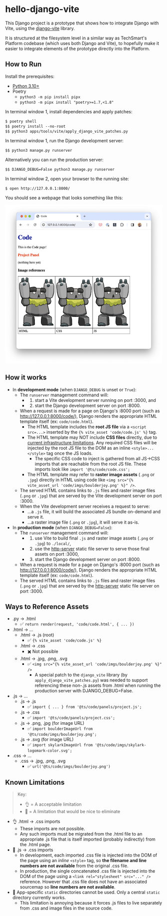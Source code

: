 # hello-django-vite

This Django project is a prototype that shows how to integrate Django with Vite, using the [django-vite] library.

[django-vite]: https://pypi.org/project/django-vite/

It is structured at the filesystem level in a similar way as TechSmart's Platform codebase (which uses both Django and Vite), to hopefully make it easier to integrate elements of the prototype directly into the Platform.

[tsk-website]: https://github.com/techsmartkids/tsk-website

## How to Run

Install the prerequisites:

* [Python 3.10+](https://www.python.org/downloads/)
* Poetry
    * `python3 -m pip install pipx`
    * `python3 -m pipx install "poetry>=1.7,<1.8"`

In terminal window 1, install dependencies and apply patches:

```
$ poetry shell
$$ poetry install --no-root
$$ python3 apps/tools/vite/apply_django_vite_patches.py
```

In terminal window 1, run the Django development server:

```
$$ python3 manage.py runserver
```

Alternatively you can run the production server:

```
$$ DJANGO_DEBUG=False python3 manage.py runserver
```

In terminal window 2, open your browser to the running site:

```
$ open http://127.0.0.1:8000/
```

You should see a webpage that looks something like this:

![](README/home.png)



## How it works

* In **development mode** (when `DJANGO_DEBUG` is unset or `True`):
    * The `runserver` management command will:
        * 1. start a Vite development server running on port :3000, and
        * 2. start the Django development server on port :8000.
    * When a request is made for a page on Django's :8000 port (such as <http://127.0.0.1:8000/code/>), Django renders the appropriate HTML template itself (ex: `code/code.html`).
        * The HTML template includes the **root JS file** via a `<script src=...>` inserted by the `{% vite_asset 'code/code.js' %}` tag.
        * The HTML template may NOT include **CSS files** directly, due to [current infrastructure limitations]. Any required CSS files will be injected by the root JS file to the DOM as an inline `<style>...</style>` tag once the JS loads.
            * The specific CSS code to inject is gathered from all JS→CSS imports that are reachable from the root JS file. These imports look like `import '@ts/code/code.css';`
        * The HTML template may refer to **raster image assets** (`.png` or `.jpg`) directly in HTML using code like `<img src="{% vite_asset_url 'code/imgs/boulderjoy.png' %}" />`.
    * The served HTML contains links to `.js` files and raster image files (`.png` or `.jpg`) that are served by the Vite development server on port :3000.
    * When the Vite development server receives a request to serve:
        * ...a `.js` file, it will build the associated JS bundle on-demand and serve it.
        * ...a raster image file (`.png` or `.jpg`), it will serve it as-is.
* In **production mode** (when `DJANGO_DEBUG=False`):
    * The `runserver` management command will:
        * 1. use Vite to build final `.js` and raster image assets (`.png` or `.jpg`) to `./local/`,
        * 2. use the [http-server] static file server to serve those final assets on port :3000,
        * 3. start the Django development server on port :8000.
    * When a request is made for a page on Django's :8000 port (such as <http://127.0.0.1:8000/code/>), Django renders the appropriate HTML template itself (ex: `code/code.html`).
    * The served HTML contains links to `.js` files and raster image files (`.png` or `.jpg`) that are served by the [http-server] static file server on port :3000.

[http-server]: https://www.npmjs.com/package/http-server
[current infrastructure limitations]: #known-limitations


## Ways to Reference Assets

* .py → .html
    * ✅ `return render(request, 'code/code.html', { ... })`
* .html → ...
    * .html → .js (root)
        * ✅ `{% vite_asset 'code/code.js' %}`
    * .html → .css
        * ✖️ Not possible
    * .html → .jpg, .png, .svg
        * ✅ `<img src="{% vite_asset_url 'code/imgs/boulderjoy.png' %}" />`
            * A special patch to the `django_vite` library
              (by `apply_django_vite_patches.py`) was needed to support
              referencing these non-.js assets from .html when running the
              production server with DJANGO_DEBUG=False.
* .js → ...
    * .js → .js
        * ✅ `import { ... } from '@ts/code/panels/project.js';`
    * .js → .css
        * ✅ `import '@ts/code/panels/project.css';`
    * .js → .png, .jpg (for image URL)
        * ✅ `import boulderImageUrl from '@ts/code/imgs/boulderjoy.png';`
    * .js → .svg (for image URL)
        * ✅ `import skylarkImageUrl from '@ts/code/imgs/skylark-logomark-color.svg';`
* .css → ...
    * .css → .jpg, .png, .svg
        * ✅ `url('@ts/code/imgs/boulderjoy.png')`

<a name="known-limitations"></a>
## Known Limitations

> Key:
> * 👌 = A acceptable limitation
> * 🤔 = A limitation that would be nice to eliminate

* 👌 .html → .css imports
    * These imports are not possible.
    * Any such imports must be migrated from the .html file to an appropriate .js file that is itself imported (probably indirectly) from the .html page.
* 🤔 .js → .css imports
    * In development, each imported .css file is injected into the DOM of the page using an *inline* `<style>` tag, so **the filename and line numbers are not available** from the original .css file.
    * In production, the single concatenated .css file is injected into the DOM of the page using a `<link rel="stylesheet" src="..." />` reference. However that .css file does not have an associated sourcemap so **line numbers are not available**.
* 🤔 App-specific `static` directories cannot be used. Only a central `static` directory currently works.
    * This limitation is annoying because it forces .js files to live separately from .css and image files in the source code.
